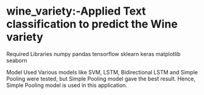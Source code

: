 # wine_variety:-Applied Text classification to predict the Wine variety
Required Libraries
numpy
pandas
tensorflow
sklearn
keras
matplotlib
seaborn

Model Used
Various models like SVM, LSTM, Bidirectional LSTM and Simple Pooling were tested, but Simple Pooling model gave the best result. Hence, Simple Pooling model is used in this application.
